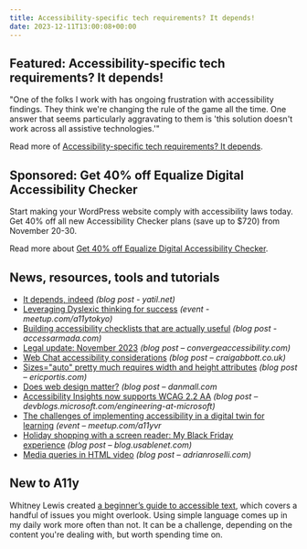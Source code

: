 ```yaml
---
title: Accessibility-specific tech requirements? It depends!
date: 2023-12-11T13:00:08+00:00
---
```


## Featured: Accessibility-specific tech requirements? It depends!

"One of the folks I work with has ongoing frustration with accessibility findings. They think we're changing the rule of the game all the time. One answer that seems particularly aggravating to them is 'this solution doesn't work across all assistive technologies.'"

Read more of [Accessibility-specific tech requirements? It depends](https://nicsteenhout.substack.com/p/accessibility-specific-tech-requirements).

## Sponsored: Get 40% off Equalize Digital Accessibility Checker

Start making your WordPress website comply with accessibility laws today. Get 40% off all new Accessibility Checker plans (save up to $720) from November 20-30.

Read more about [Get 40% off Equalize Digital Accessibility Checker](https://equalizedigital.com/accessibility-checker/?utm_source=A11yWeekly&utm_medium=sponsored&utm_campaign=BF23).

## News, resources, tools and tutorials

- [It depends, indeed](https://yatil.net/blog/it-depends-indeed) *(blog post - yatil.net)*
- [Leveraging Dyslexic thinking for success](https://www.meetup.com/a11ytokyo/events/297767691) *(event - meetup.com/a11ytokyo)*
- [Building accessibility checklists that are actually useful](https://www.accessarmada.com/blog/building-accessibility-checklists-that-are-actually-useful/) *(blog post - accessarmada.com)*
- [Legal update: November 2023](https://convergeaccessibility.com/2023/12/04/legal-update-november-2023/) *(blog post – convergeaccessibility.com)*
- [Web Chat accessibility considerations](https://www.craigabbott.co.uk/blog/web-chat-accessibility-considerations/) *(blog post – craigabbott.co.uk)*
- [Sizes="auto" pretty much requires width and height attributes](https://ericportis.com/posts/2023/auto-sizes-pretty-much-requires-width-and-height/) *(blog post – ericportis.com)*
- [Does web design matter?](https://danmall.com/posts/does-web-design-matter/) *(blog post – danmall.com*
- [Accessibility Insights now supports WCAG 2.2 AA](https://devblogs.microsoft.com/engineering-at-microsoft/accessibility-insights-now-supports-wcag-2-2-aa/) *(blog post – devblogs.microsoft.com/engineering-at-microsoft)*
- [The challenges of implementing accessibility in a digital twin for learning](https://www.meetup.com/a11yvr/events/297619715/) *(event – meetup.com/a11yvr*
- [Holiday shopping with a screen reader: My Black Friday experience](https://blog.usablenet.com/holiday-shopping-with-a-screen-reader-my-black-friday-experience) *(blog post – blog.usablenet.com)*
- [Media queries in HTML video](https://adrianroselli.com/2023/12/media-queries-in-html-video.html) *(blog post – adrianroselli.com)*

## New to A11y

Whitney Lewis created [a beginner’s guide to accessible text](https://blog.pope.tech/2023/12/07/accessible-text/), which covers a handful of issues you might overlook. Using simple language comes up in my daily work more often than not. It can be a challenge, depending on the content you're dealing with, but worth spending time on.
